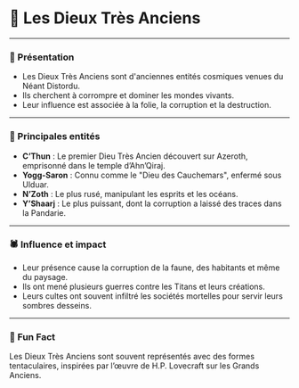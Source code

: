 # 🐙 Les Dieux Très Anciens

---

### 🌌 Présentation

- Les Dieux Très Anciens sont d'anciennes entités cosmiques venues du Néant Distordu.
- Ils cherchent à corrompre et dominer les mondes vivants.
- Leur influence est associée à la folie, la corruption et la destruction.

---

### 🐍 Principales entités

- **C’Thun** : Le premier Dieu Très Ancien découvert sur Azeroth, emprisonné dans le temple d’Ahn’Qiraj.
- **Yogg-Saron** : Connu comme le "Dieu des Cauchemars", enfermé sous Ulduar.
- **N’Zoth** : Le plus rusé, manipulant les esprits et les océans.
- **Y’Shaarj** : Le plus puissant, dont la corruption a laissé des traces dans la Pandarie.

---

### 🕷️ Influence et impact

- Leur présence cause la corruption de la faune, des habitants et même du paysage.
- Ils ont mené plusieurs guerres contre les Titans et leurs créations.
- Leurs cultes ont souvent infiltré les sociétés mortelles pour servir leurs sombres desseins.

---

### 🎉 Fun Fact

Les Dieux Très Anciens sont souvent représentés avec des formes tentaculaires, inspirées par l’œuvre de H.P. Lovecraft sur les Grands Anciens.

